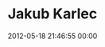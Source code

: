 ---
title: "Jakub Karlec"
date: 2012-05-18 21:46:55 00:00
permalink: /moojito
twitter: "moojito"
likes: [287]
id: 398
gravatar: "http://www.gravatar.com/avatar/c5be99c2b8ba23a6d69752c4e2ee7615"
---